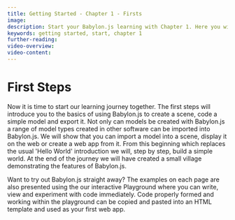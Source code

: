```yaml
---
title: Getting Started - Chapter 1 - Firsts
image: 
description: Start your Babylon.js learning with Chapter 1. Here you will begin a journey of learning to build a simple world step by step.
keywords: getting started, start, chapter 1
further-reading:
video-overview:
video-content:
---
```


# First Steps

Now it is time to start our learning journey together. The first steps will introduce you to the basics of using Babylon.js to create a scene, code a simple model and export it. Not only can models be created with Babylon.js a range of model types created in other software can be imported into Babylon.js. We will show that you can import a model into a scene, display it on the web or create a web app from it. From this beginning which replaces the usual 'Hello World' introduction we will, step by step, build a simple world. At the end of the journey we will have created a small village demonstrating the features of Babylon.js. 

Want to try out Babylon.js straight away? The examples on each page are also presented using the our interactive Playground where you can write, view and experiment with code immediately. Code properly formed and working within the playground can be copied and pasted into an HTML template and used as your first web app.